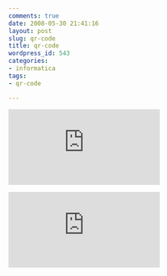 ```yaml
---
comments: true
date: 2008-05-30 21:41:16
layout: post
slug: qr-code
title: qr-code
wordpress_id: 543
categories:
- informatica
tags:
- qr-code

---
```


![](http://encode.i-nigma.com/QRCode/img.php?d=URL%3Ahttp%3A%2F%2Fpere.majoral.es&c=http%3A%2F%2Fpere.majoral.es&s=4)


![](http://encode.i-nigma.com/QRCode/img.php?d=BEGIN%3AVCARD%0AN%3APere%20MAJORAL%0ATEL%3A971100110%0AEMAIL%3Apere%40majoral.es%0AEND%3AVCARD&c=Pere%20MAJORAL&s=4)
